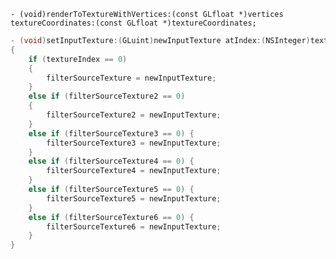 `- (void)renderToTextureWithVertices:(const GLfloat *)vertices textureCoordinates:(const GLfloat *)textureCoordinates;`

``` objective-c
- (void)setInputTexture:(GLuint)newInputTexture atIndex:(NSInteger)textureIndex;
{
    if (textureIndex == 0)
    {
        filterSourceTexture = newInputTexture;
    }
    else if (filterSourceTexture2 == 0)
    {
        filterSourceTexture2 = newInputTexture;
    } 
    else if (filterSourceTexture3 == 0) {
        filterSourceTexture3 = newInputTexture;
    }
    else if (filterSourceTexture4 == 0) {
        filterSourceTexture4 = newInputTexture;
    }
    else if (filterSourceTexture5 == 0) {
        filterSourceTexture5 = newInputTexture;
    }
    else if (filterSourceTexture6 == 0) {
        filterSourceTexture6 = newInputTexture;
    }
}
```

